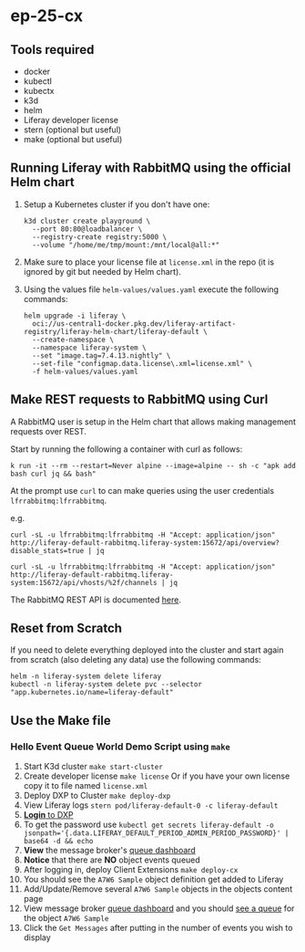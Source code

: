 # ep-25-cx

## Tools required

- docker
- kubectl
- kubectx
- k3d
- helm
- Liferay developer license
- stern (optional but useful)
- make (optional but useful)

## Running Liferay with RabbitMQ using the official Helm chart

1. Setup a Kubernetes cluster if you don't have one:

   ```shell
   k3d cluster create playground \
     --port 80:80@loadbalancer \
     --registry-create registry:5000 \
     --volume "/home/me/tmp/mount:/mnt/local@all:*"
   ```

1. Make sure to place your license file at `license.xml` in the repo (it is
   ignored by git but needed by Helm chart).

1. Using the values file `helm-values/values.yaml` execute the following
   commands:

   ```shell
   helm upgrade -i liferay \
     oci://us-central1-docker.pkg.dev/liferay-artifact-registry/liferay-helm-chart/liferay-default \
     --create-namespace \
     --namespace liferay-system \
     --set "image.tag=7.4.13.nightly" \
     --set-file "configmap.data.license\.xml=license.xml" \
     -f helm-values/values.yaml
   ```

## Make REST requests to RabbitMQ using Curl

A RabbitMQ user is setup in the Helm chart that allows making management
requests over REST.

Start by running the following a container with curl as follows:

```shell
k run -it --rm --restart=Never alpine --image=alpine -- sh -c "apk add bash curl jq && bash"
```

At the prompt use `curl` to can make queries using the user credentials
`lfrrabbitmq:lfrrabbitmq`.

e.g.

```shell
curl -sL -u lfrrabbitmq:lfrrabbitmq -H "Accept: application/json" http://liferay-default-rabbitmq.liferay-system:15672/api/overview?disable_stats=true | jq

curl -sL -u lfrrabbitmq:lfrrabbitmq -H "Accept: application/json" http://liferay-default-rabbitmq.liferay-system:15672/api/vhosts/%2f/channels | jq
```

The RabbitMQ REST API is documented
[here](https://www.rabbitmq.com/docs/http-api-reference#overview).

## Reset from Scratch

If you need to delete everything deployed into the cluster and start again from
scratch (also deleting any data) use the following commands:

```shell
helm -n liferay-system delete liferay
kubectl -n liferay-system delete pvc --selector "app.kubernetes.io/name=liferay-default"
```

## Use the Make file

### Hello Event Queue World Demo Script using `make`

1. Start K3d cluster `make start-cluster`
1. Create developer license `make license` Or if you have your own license copy
   it to file named `license.xml`
1. Deploy DXP to Cluster `make deploy-dxp`
1. View Liferay logs `stern pod/liferay-default-0 -c liferay-default`
1. [**Login** to DXP](http://main.dxp.lfr.dev)
1. To get the password use
   `kubectl get secrets liferay-default -o jsonpath='{.data.LIFERAY_DEFAULT_PERIOD_ADMIN_PERIOD_PASSWORD}' | base64 -d && echo`
1. **View** the message broker's
   [queue dashboard](http://rabbitmq.lfr.dev/#/queues)
1. **Notice** that there are **NO** object events queued
1. After logging in, deploy Client Extensions `make deploy-cx`
1. You should see the `A7W6 Sample` object definition get added to Liferay
1. Add/Update/Remove several `A7W6 Sample` objects in the objects content page
1. View message broker [queue dashboard](http://rabbitmq.lfr.dev/#/queues)
   and you should
   [see a queue](http://rabbitmq.lfr.dev/#/queues/%2F/C_A7W6SampleEvent)
   for the object `A7W6 Sample`
1. Click the `Get Messages` after putting in the number of events you wish to
   display
